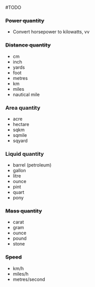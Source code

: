 #TODO

### ~~Power quantity~~
* Convert horsepower to kilowatts, vv

### ~~Distance quantity~~
* cm
* inch
* yards
* foot
* metres
* km
* miles
* nautical mile

### Area quantity
* acre
* hectare
* sqkm
* sqmile
* sqyard

### Liquid quantity
* barrel (petroleum)
* gallon
* litre
* ounce
* pint
* quart
* pony

### ~~Mass quantity~~
* carat
* gram
* ounce
* pound
* stone

### ~~Speed~~
* km/h
* miles/h
* metres/second


